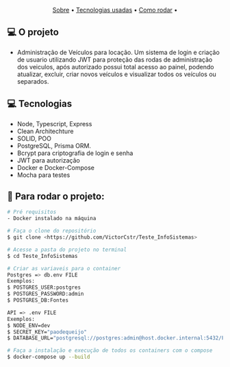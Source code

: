 <p align="center">
 <a href="#computer-o-projeto">Sobre</a> •
 <a href="#computer-tecnologias">Tecnologias usadas</a> • 
 <a href="#mag_right-para-rodar-o-projeto">Como rodar</a> • 
</p>

## :computer: O projeto

- Administração de Veículos para locação. Um sistema de login e criação de usuario utilizando JWT para proteção das rodas de administração dos veiculos, após autorizado possui total acesso ao painel, podendo atualizar, excluir, criar novos veículos e visualizar todos os veículos ou separados.

## :computer: Tecnologias

- Node, Typescript, Express
- Clean Architechture
- SOLID, POO
- PostgreSQL, Prisma ORM.
- Bcrypt para criptografia de login e senha
- JWT para autorização
- Docker e Docker-Compose
- Mocha para testes

## :mag_right: Para rodar o projeto:

```bash
# Pré requisitos
- Docker instalado na máquina

# Faça o clone do repositório
$ git clone <https://github.com/VictorCstr/Teste_InfoSistemas>

# Acesse a pasta do projeto no terminal
$ cd Teste_InfoSistemas

# Criar as variaveis para o container
Postgres => db.env FILE
Exemplos:
$ POSTGRES_USER:postgres
$ POSTGRES_PASSWORD:admin
$ POSTGRES_DB:Fontes

API => .env FILE
Exemplos:
$ NODE_ENV=dev
$ SECRET_KEY="paodequeijo"
$ DATABASE_URL="postgresql://postgres:admin@host.docker.internal:5432/Fontes"

# Faça a instalação e execução de todos os containers com o compose
$ docker-compose up --build

```
